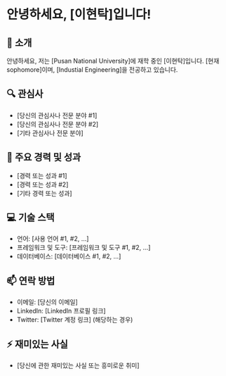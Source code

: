 # 안녕하세요, [이현탁]입니다!

## 👋 소개
안녕하세요, 저는 [Pusan National University]에 재학 중인 [이현탁]입니다. [현재 sophomore]이며, [Industial Engineering]을 전공하고 있습니다.

## 🔍 관심사
- [당신의 관심사나 전문 분야 #1]
- [당신의 관심사나 전문 분야 #2]
- [기타 관심사나 전문 분야]

## 🌟 주요 경력 및 성과
- [경력 또는 성과 #1]
- [경력 또는 성과 #2]
- [기타 경력 또는 성과]

## 💻 기술 스택
- 언어: [사용 언어 #1, #2, ...]
- 프레임워크 및 도구: [프레임워크 및 도구 #1, #2, ...]
- 데이터베이스: [데이터베이스 #1, #2, ...]

## 📫 연락 방법
- 이메일: [당신의 이메일]
- LinkedIn: [LinkedIn 프로필 링크]
- Twitter: [Twitter 계정 링크] (해당하는 경우)

## ⚡ 재미있는 사실
- [당신에 관한 재미있는 사실 또는 흥미로운 취미]
